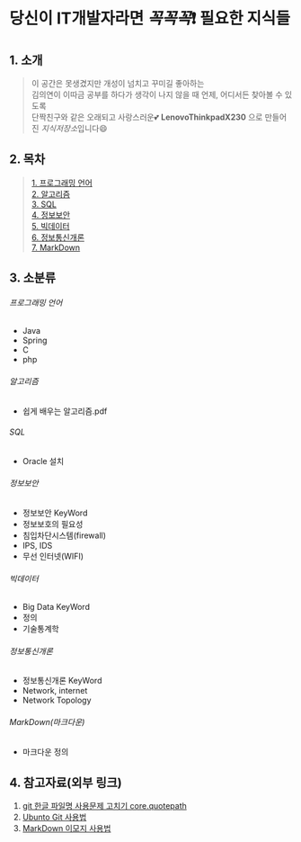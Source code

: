 # 당신이 IT개발자라면 _꼭꼭꼭_:exclamation: 필요한 지식들
## 1. 소개
> 이 공간은 못생겼지만 개성이 넘치고 꾸미길 좋아하는 <br/>
김의연이 이따금 공부를 하다가 생각이 나지 않을 때 언제, 어디서든 찾아볼 수 있도록 <br/> 
단짝친구와 같은 오래되고 사랑스러운:two_hearts: __LenovoThinkpadX230__ 으로 만들어진 *지식저장소*입니다:smile:

## 2. 목차

>[1. 프로그래밍 언어](#프로그래밍-언어)  
>[2. 알고리즘](#알고리즘)  
>[3. SQL](#SQL)  
>[4. 정보보안](#정보보안)  
>[5. 빅데이터](#빅데이터)  
>[6. 정보통신개론](#정보통신개론)  
>[7. MarkDown](#MarkDown)  

## 3. 소분류
 
###### 프로그래밍 언어
  + Java
  + Spring
  + C
  + php

###### 알고리즘
  + 쉽게 배우는 알고리즘.pdf

###### SQL
  + Oracle 설치

###### 정보보안
  + 정보보안 KeyWord
  + 정보보호의 필요성
  + 침입차단시스템(firewall)
  + IPS, IDS 
  + 무선 인터넷(WIFI)

###### 빅데이터
  + Big Data KeyWord
  + 정의
  + 기술통계학

###### 정보통신개론
  + 정보통신개론 KeyWord
  + Network, internet
  + Network Topology

###### MarkDown(마크다운)
  + 마크다운 정의 

## 4. 참고자료(외부 링크)

1. [git 한글 파일명 사용문제 고치기 core.quotepath](https://edykim.com/ko/post/git-fix-problem-using-filename-core.quotepath/)  
2. [Ubunto Git 사용법](https://dejavuwing.tistory.com/entry/Ubuntu-GitHub-%EC%82%AC%EC%9A%A9%EB%B2%95)
3. [MarkDown 이모지 사용법](https://www.webfx.com/tools/emoji-cheat-sheet/)
